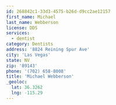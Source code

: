 ```yaml
---
id: 268842c1-33d3-4575-b26d-d9cc2ae12157
first_name: Michael
last_name: Webberson
license: DDS
services:
  - dentist
category: Dentists
address: '8824 Reining Spur Ave'
city: 'Las Vegas'
state: NV
zip: '89143'
phone: '(702) 658-8008'
title: 'Michael Webberson'
_geoloc:
  lat: 36.3262
  lng: -115.29
---
```

